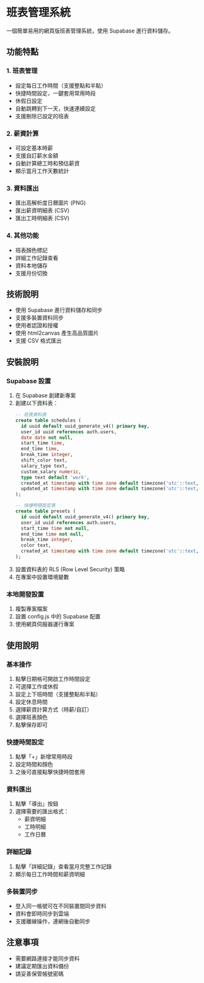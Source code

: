 # 班表管理系統

一個簡單易用的網頁版班表管理系統，使用 Supabase 進行資料儲存。

## 功能特點

### 1. 班表管理
- 設定每日工作時間（支援整點和半點）
- 快捷時間設定，一鍵套用常用時段
- 休假日設定
- 自動跳轉到下一天，快速連續設定
- 支援刪除已設定的班表

### 2. 薪資計算
- 可設定基本時薪
- 支援自訂薪水金額
- 自動計算總工時和預估薪資
- 顯示當月工作天數統計

### 3. 資料匯出
- 匯出高解析度日曆圖片 (PNG)
- 匯出薪資明細表 (CSV)
- 匯出工時明細表 (CSV)

### 4. 其他功能
- 班表顏色標記
- 詳細工作記錄查看
- 資料本地儲存
- 支援月份切換

## 技術說明
- 使用 Supabase 進行資料儲存和同步
- 支援多裝置資料同步
- 使用者認證和授權
- 使用 html2canvas 產生高品質圖片
- 支援 CSV 格式匯出

## 安裝說明

### Supabase 設置
1. 在 Supabase 創建新專案
2. 創建以下資料表：
   ```sql
   -- 班表資料表
   create table schedules (
     id uuid default uuid_generate_v4() primary key,
     user_id uuid references auth.users,
     date date not null,
     start_time time,
     end_time time,
     break_time integer,
     shift_color text,
     salary_type text,
     custom_salary numeric,
     type text default 'work',
     created_at timestamp with time zone default timezone('utc'::text, now()),
     updated_at timestamp with time zone default timezone('utc'::text, now())
   );

   -- 快捷時間設定表
   create table presets (
     id uuid default uuid_generate_v4() primary key,
     user_id uuid references auth.users,
     start_time time not null,
     end_time time not null,
     break_time integer,
     color text,
     created_at timestamp with time zone default timezone('utc'::text, now())
   );
   ```
3. 設置資料表的 RLS (Row Level Security) 策略
4. 在專案中設置環境變數

### 本地開發設置
1. 複製專案檔案
2. 設置 config.js 中的 Supabase 配置
3. 使用網頁伺服器運行專案

## 使用說明

### 基本操作
1. 點擊日期格可開啟工作時間設定
2. 可選擇工作或休假
3. 設定上下班時間（支援整點和半點）
4. 設定休息時間
5. 選擇薪資計算方式（時薪/自訂）
6. 選擇班表顏色
7. 點擊保存即可

### 快捷時間設定
1. 點擊「+」新增常用時段
2. 設定時間和顏色
3. 之後可直接點擊快捷時間套用

### 資料匯出
1. 點擊「導出」按鈕
2. 選擇需要的匯出格式：
   - 薪資明細
   - 工時明細
   - 工作日曆

### 詳細記錄
1. 點擊「詳細記錄」查看當月完整工作記錄
2. 顯示每日工作時間和薪資明細

### 多裝置同步
- 登入同一帳號可在不同裝置間同步資料
- 資料會即時同步到雲端
- 支援離線操作，連網後自動同步

## 注意事項
- 需要網路連接才能同步資料
- 建議定期匯出資料備份
- 請妥善保管帳號密碼 